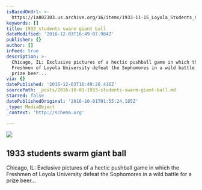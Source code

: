 ```yaml
---
isBasedOnUrl: >-
  https://ia802303.us.archive.org/16/items/1933-11-15_Loyola_Students_Compete_For_Keg/1933-11-15_Loyola_Students_Compete_For_Keg_512kb.mp4
keywords: []
title: 1933 students swarm giant ball
dateModified: '2016-12-03T16:49:07.984Z'
publisher: {}
author: []
inFeed: true
description: >-
  Chicago, IL: Exclusive pictures of a hectic pushball game in which the
  Freshmen of Loyola University defeat the Sophomores in a wild battle for a
  prize beer...
via: {}
datePublished: '2016-12-03T16:49:26.416Z'
sourcePath: _posts/2016-10-01-1933-students-swarm-giant-ball.md
starred: false
datePublishedOriginal: '2016-10-01T01:55:24.185Z'
_type: MediaObject
_context: 'http://schema.org'

---
```

<article style=""><img src="https://imgflo.herokuapp.com/graph/2b2431f8e7ba7b0/45f0e1b260a566d2e7ada150664fe5af/noop.jpg?input=https%3A%2F%2Farchive.org%2Fdownload%2F1933-11-15_Loyola_Students_Compete_For_Keg%2F1933-11-15_Loyola_Students_Compete_For_Keg.thumbs%2F1933-11-15_Loyola_Students_Compete_For_Keg_000005.jpg" /><h1>1933 students swarm giant ball</h1><p>Chicago, IL: Exclusive pictures of a hectic pushball game in which the Freshmen of Loyola University defeat the Sophomores in a wild battle for a prize beer...</p></article>